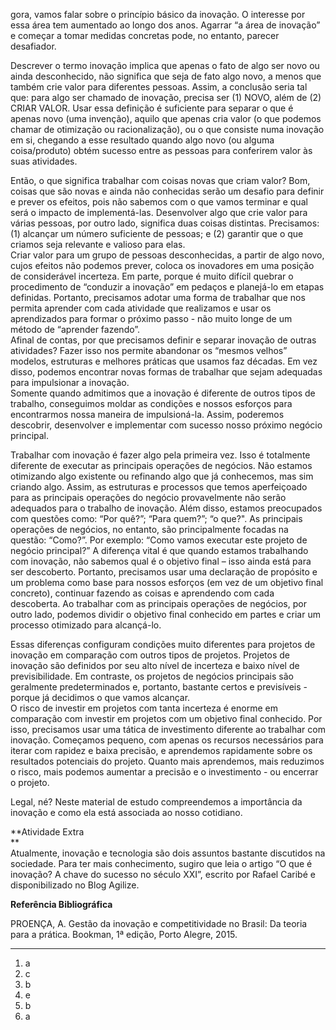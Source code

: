 gora, vamos falar sobre o princípio básico da inovação. O interesse por essa área tem aumentado ao longo dos anos. Agarrar “a área de inovação” e começar a tomar medidas concretas pode, no entanto, parecer desafiador.  
  
Descrever o termo inovação implica que apenas o fato de algo ser novo ou ainda desconhecido, não significa que seja de fato algo novo, a menos que também crie valor para diferentes pessoas. Assim, a conclusão seria tal que: para algo ser chamado de inovação, precisa ser (1) NOVO, além de (2) CRIAR VALOR. Usar essa definição é suficiente para separar o que é apenas novo (uma invenção), aquilo que apenas cria valor (o que podemos chamar de otimização ou racionalização), ou o que consiste numa inovação em si, chegando a esse resultado quando algo novo (ou alguma coisa/produto) obtém sucesso entre as pessoas para conferirem valor às suas atividades.  
  
Então, o que significa trabalhar com coisas novas que criam valor? Bom, coisas que são novas e ainda não conhecidas serão um desafio para definir e prever os efeitos, pois não sabemos com o que vamos terminar e qual será o impacto de implementá-las. Desenvolver algo que crie valor para várias pessoas, por outro lado, significa duas coisas distintas. Precisamos: (1) alcançar um número suficiente de pessoas; e (2) garantir que o que criamos seja relevante e valioso para elas.  
Criar valor para um grupo de pessoas desconhecidas, a partir de algo novo, cujos efeitos não podemos prever, coloca os inovadores em uma posição de considerável incerteza. Em parte, porque é muito difícil quebrar o procedimento de “conduzir a inovação” em pedaços e planejá-lo em etapas definidas. Portanto, precisamos adotar uma forma de trabalhar que nos permita aprender com cada atividade que realizamos e usar os aprendizados para formar o próximo passo - não muito longe de um método de “aprender fazendo”.  
Afinal de contas, por que precisamos definir e separar inovação de outras atividades? Fazer isso nos permite abandonar os “mesmos velhos” modelos, estruturas e melhores práticas que usamos faz décadas. Em vez disso, podemos encontrar novas formas de trabalhar que sejam adequadas para impulsionar a inovação.  
Somente quando admitimos que a inovação é diferente de outros tipos de trabalho, conseguimos moldar as condições e nossos esforços para encontrarmos nossa maneira de impulsioná-la. Assim, poderemos descobrir, desenvolver e implementar com sucesso nosso próximo negócio principal.  
  
Trabalhar com inovação é fazer algo pela primeira vez. Isso é totalmente diferente de executar as principais operações de negócios. Não estamos otimizando algo existente ou refinando algo que já conhecemos, mas sim criando algo. Assim, as estruturas e processos que temos aperfeiçoado para as principais operações do negócio provavelmente não serão adequados para o trabalho de inovação. Além disso, estamos preocupados com questões como: “Por quê?”; “Para quem?”; “o que?". As principais operações de negócios, no entanto, são principalmente focadas na questão: “Como?”. Por exemplo: “Como vamos executar este projeto de negócio principal?” A diferença vital é que quando estamos trabalhando com inovação, não sabemos qual é o objetivo final – isso ainda está para ser descoberto. Portanto, precisamos usar uma declaração de propósito e um problema como base para nossos esforços (em vez de um objetivo final concreto), continuar fazendo as coisas e aprendendo com cada descoberta. Ao trabalhar com as principais operações de negócios, por outro lado, podemos dividir o objetivo final conhecido em partes e criar um processo otimizado para alcançá-lo.  
  
Essas diferenças configuram condições muito diferentes para projetos de inovação em comparação com outros tipos de projetos. Projetos de inovação são definidos por seu alto nível de incerteza e baixo nível de previsibilidade. Em contraste, os projetos de negócios principais são geralmente predeterminados e, portanto, bastante certos e previsíveis - porque já decidimos o que vamos alcançar.  
O risco de investir em projetos com tanta incerteza é enorme em comparação com investir em projetos com um objetivo final conhecido. Por isso, precisamos usar uma tática de investimento diferente ao trabalhar com inovação. Começamos pequeno, com apenas os recursos necessários para iterar com rapidez e baixa precisão, e aprendemos rapidamente sobre os resultados potenciais do projeto. Quanto mais aprendemos, mais reduzimos o risco, mais podemos aumentar a precisão e o investimento - ou encerrar o projeto.  
  
Legal, né? Neste material de estudo compreendemos a importância da inovação e como ela está associada ao nosso cotidiano.  

**Atividade Extra  
**  
Atualmente, inovação e tecnologia são dois assuntos bastante discutidos na sociedade. Para ter mais conhecimento, sugiro que leia o artigo “O que é inovação? A chave do sucesso no século XXI”, escrito por Rafael Caribé e disponibilizado no Blog Agilize.  
  
**Referência Bibliográfica**  
  
PROENÇA, A. Gestão da inovação e competitividade no Brasil: Da teoria para a prática. Bookman, 1ª edição, Porto Alegre, 2015.

---

1. a
2. c
3. b
4. e
5. b
6. a